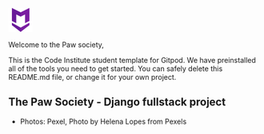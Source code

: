 ![The Paw Society](https://github.com/adam-p/markdown-here/raw/master/src/common/images/icon48.png "Logo Title Text 1")

Welcome to the Paw society,

This is the Code Institute student template for Gitpod. We have preinstalled all of the tools you need to get started. You can safely delete this README.md file, or change it for your own project.

## The Paw Society - Django fullstack project


* Photos: Pexel, Photo by Helena Lopes from Pexels

